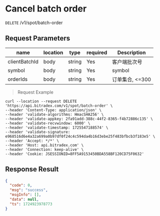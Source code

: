 # Cancel batch order

`DELETE` /v1/spot/batch-order

## Request Parameters

| name            | location   | type     | required | Description          |
|---------------|------|--------|----|-------------|
| clientBatchId | body | string | Yes  | 客户端批次号      |
| symbol        | body | string | Yes  | symbol         |
| orderIds      | body | string | Yes  | 订单集合, <=300 |

> Request Example

```shell
curl --location --request DELETE 'https://api.bitradex.com/v1/spot/batch-order' \
--header 'Content-Type: application/json' \
--header 'validate-algorithms: HmacSHA256' \
--header 'validate-appkey: 2fa91add-388c-44f2-8365-f4b72886c135' \
--header 'validate-recvwindow: 6000' \
--header 'validate-timestamp: 1725547188574' \
--header 'validate-signature: e968516d6e4a32a699a0b97df0f24c4c594da4b16d3ebe25f483bfbcb3f183e5' \
--header 'Accept: */*' \
--header 'Host: api.bitradex.com' \
--header 'Connection: keep-alive' \
--header 'Cookie: JSESSIONID=8FF5A9153450BDA558BF120CD75F0632' 
```

## Response Result

```json
{
  "code": 0,
  "msg": "success",
  "msgInfo": [],
  "data": null,
  "ts": 1724923978773
}
```

